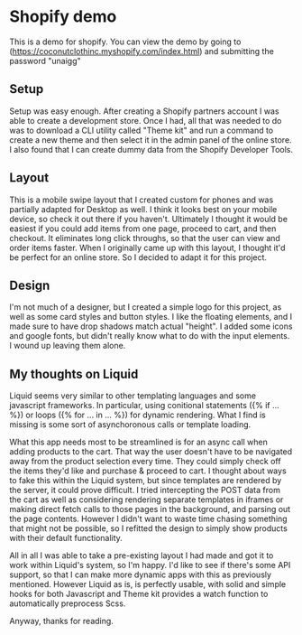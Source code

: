 # Shopify demo

This is a demo for shopify. You can view the demo by going to (https://coconutclothinc.myshopify.com/index.html) and submitting the password "unaigg"

## Setup

Setup was easy enough. After creating a Shopify partners account I was able to create a development store. Once I had, all that was needed to do was to download a CLI utility called "Theme kit" and run a command to create a new theme and then select it in the admin panel of the online store. I also found that I can create dummy data from the Shopify Developer Tools.

## Layout

This is a mobile swipe layout that I created custom for phones and was partially adapted for Desktop as well. I think it looks best on your mobile device, so check it out there if you haven't. Ultimately I thought it would be easiest if you could add items from one page, proceed to cart, and then checkout. It eliminates long click throughs, so that the user can view and order items faster. When I originally came up with this layout, I thought it'd be perfect for an online store. So I decided to adapt it for this project.

## Design

I'm not much of a designer, but I created a simple logo for this project, as well as some card styles and button styles. I like the floating elements, and I made sure to have drop shadows match actual "height". I added some icons and google fonts, but didn't really know what to do with the input elements. I wound up leaving them alone. 

## My thoughts on Liquid

Liquid seems very similar to other templating languages and some javascript frameworks. In particular, using conitional statements ({% if ... %}) or loops ({% for ... in ... %}) for dynamic rendering. What I find is missing is some sort of asynchoronous calls or template loading. 

What this app needs most to be streamlined is for an async call when adding products to the cart. That way the user doesn't have to be navigated away from the product selection every time. They could simply check off the items they'd like and purchase & proceed to cart. I thought about ways to fake this within the Liquid system, but since templates are rendered by the server, it could prove difficult. I tried intercepting the POST data from the cart as well as considering rendering separate templates in iframes or making direct fetch calls to those pages in the background, and parsing out the page contents. However I didn't want to waste time chasing something that might not be possible, so I refitted the design to simply show products with their default functionality.

All in all I was able to take a pre-existing layout I had made and got it to work within Liquid's system, so I'm happy. I'd like to see if there's some API support, so that I can make more dynamic apps with this as previously mentioned. However Liquid as is, is perfectly usable, with solid and simple hooks for both Javascript and Theme kit provides a watch function to automatically preprocess Scss. 

Anyway, thanks for reading.